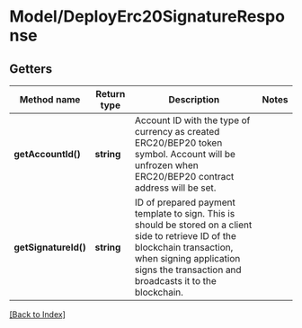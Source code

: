 # Model/DeployErc20SignatureResponse

## Getters

Method name | Return type | Description | Notes
------------ | ------------- | ------------- | -------------
**getAccountId()** | **string** | Account ID with the type of currency as created ERC20/BEP20 token symbol. Account will be unfrozen when ERC20/BEP20 contract address will be set. |
**getSignatureId()** | **string** | ID of prepared payment template to sign. This is should be stored on a client side to retrieve ID of the blockchain transaction, when signing application signs the transaction and broadcasts it to the blockchain. |

[[Back to Index]](../index.md)
